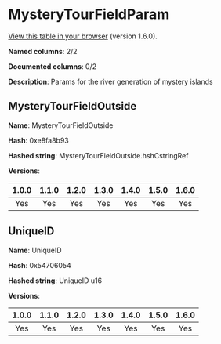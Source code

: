 # MysteryTourFieldParam
[View this table in your browser](MysteryTourFieldParam-value.md) (version 1.6.0).

**Named columns**: 2/2

**Documented columns**: 0/2

**Description**: Params for the river generation of mystery islands
## MysteryTourFieldOutside

**Name**: MysteryTourFieldOutside

**Hash**: 0xe8fa8b93

**Hashed string**: MysteryTourFieldOutside.hshCstringRef

**Versions**: 

 | 1.0.0 | 1.1.0 | 1.2.0 | 1.3.0 | 1.4.0 | 1.5.0 | 1.6.0
|:--:|:--:|:--:|:--:|:--:|:--:|:--:|
| Yes | Yes | Yes | Yes | Yes | Yes | Yes| 


## UniqueID

**Name**: UniqueID

**Hash**: 0x54706054

**Hashed string**: UniqueID u16

**Versions**: 

 | 1.0.0 | 1.1.0 | 1.2.0 | 1.3.0 | 1.4.0 | 1.5.0 | 1.6.0
|:--:|:--:|:--:|:--:|:--:|:--:|:--:|
| Yes | Yes | Yes | Yes | Yes | Yes | Yes| 


